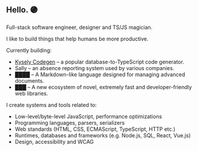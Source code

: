 ## Hello. 🟣

Full-stack software engineer, designer and TS/JS magician.

I like to build things that help humans be more productive.

Currently building:
- [Kysely Codegen](https://github.com/RobinBlomberg/kysely-codegen) – a popular database-to-TypeScript code generator.
- Sally – an absence reporting system used by various companies.
- ████ – A Markdown-like language designed for managing advanced documents.
- ███ – A new ecosystem of novel, extremely fast and developer-friendly web libraries.

I create systems and tools related to:
- Low-level/byte-level JavaScript, performance optimizations
- Programming languages, parsers, serializers
- Web standards (HTML, CSS, ECMAScript, TypeScript, HTTP etc.)
- Runtimes, databases and frameworks (e.g. Node.js, SQL, React, Vue.js)
- Design, accessibility and WCAG
